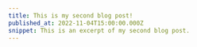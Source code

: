 ```yaml
---
title: This is my second blog post!
published_at: 2022-11-04T15:00:00.000Z
snippet: This is an excerpt of my second blog post.
---
```


<!-- Hello, world!

# This is h1

## This is h2

_underline_

**bold** -->
